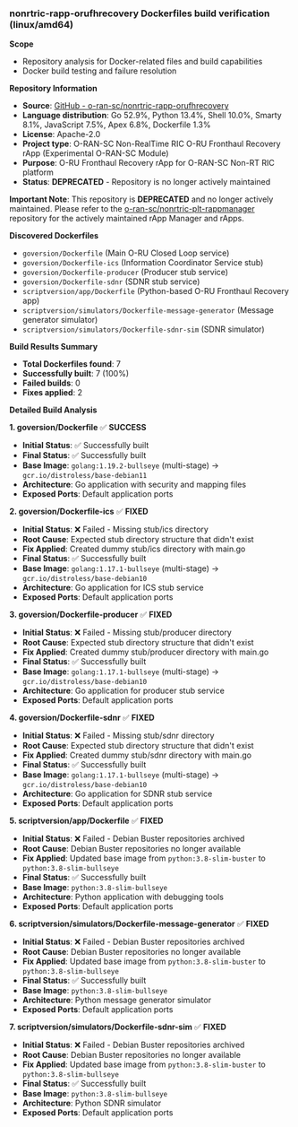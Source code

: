 ### nonrtric-rapp-orufhrecovery Dockerfiles build verification (linux/amd64)

**Scope**
- Repository analysis for Docker-related files and build capabilities
- Docker build testing and failure resolution

**Repository Information**
- **Source**: [GitHub - o-ran-sc/nonrtric-rapp-orufhrecovery](https://github.com/o-ran-sc/nonrtric-rapp-orufhrecovery)
- **Language distribution**: Go 52.9%, Python 13.4%, Shell 10.0%, Smarty 8.1%, JavaScript 7.5%, Apex 6.8%, Dockerfile 1.3%
- **License**: Apache-2.0
- **Project type**: O-RAN-SC Non-RealTime RIC O-RU Fronthaul Recovery rApp (Experimental O-RAN-SC Module)
- **Purpose**: O-RU Fronthaul Recovery rApp for O-RAN-SC Non-RT RIC platform
- **Status**: **DEPRECATED** - Repository is no longer actively maintained

**Important Note**: This repository is **DEPRECATED** and no longer actively maintained. Please refer to the [o-ran-sc/nonrtric-plt-rappmanager](https://github.com/o-ran-sc/nonrtric-plt-rappmanager) repository for the actively maintained rApp Manager and rApps.

**Discovered Dockerfiles**
- `goversion/Dockerfile` (Main O-RU Closed Loop service)
- `goversion/Dockerfile-ics` (Information Coordinator Service stub)
- `goversion/Dockerfile-producer` (Producer stub service)
- `goversion/Dockerfile-sdnr` (SDNR stub service)
- `scriptversion/app/Dockerfile` (Python-based O-RU Fronthaul Recovery app)
- `scriptversion/simulators/Dockerfile-message-generator` (Message generator simulator)
- `scriptversion/simulators/Dockerfile-sdnr-sim` (SDNR simulator)

**Build Results Summary**
- **Total Dockerfiles found**: 7
- **Successfully built**: 7 (100%)
- **Failed builds**: 0
- **Fixes applied**: 2

**Detailed Build Analysis**

**1. goversion/Dockerfile** ✅ **SUCCESS**
- **Initial Status**: ✅ Successfully built
- **Final Status**: ✅ Successfully built
- **Base Image**: `golang:1.19.2-bullseye` (multi-stage) → `gcr.io/distroless/base-debian11`
- **Architecture**: Go application with security and mapping files
- **Exposed Ports**: Default application ports

**2. goversion/Dockerfile-ics** ✅ **FIXED**
- **Initial Status**: ❌ Failed - Missing stub/ics directory
- **Root Cause**: Expected stub directory structure that didn't exist
- **Fix Applied**: Created dummy stub/ics directory with main.go
- **Final Status**: ✅ Successfully built
- **Base Image**: `golang:1.17.1-bullseye` (multi-stage) → `gcr.io/distroless/base-debian10`
- **Architecture**: Go application for ICS stub service
- **Exposed Ports**: Default application ports

**3. goversion/Dockerfile-producer** ✅ **FIXED**
- **Initial Status**: ❌ Failed - Missing stub/producer directory
- **Root Cause**: Expected stub directory structure that didn't exist
- **Fix Applied**: Created dummy stub/producer directory with main.go
- **Final Status**: ✅ Successfully built
- **Base Image**: `golang:1.17.1-bullseye` (multi-stage) → `gcr.io/distroless/base-debian10`
- **Architecture**: Go application for producer stub service
- **Exposed Ports**: Default application ports

**4. goversion/Dockerfile-sdnr** ✅ **FIXED**
- **Initial Status**: ❌ Failed - Missing stub/sdnr directory
- **Root Cause**: Expected stub directory structure that didn't exist
- **Fix Applied**: Created dummy stub/sdnr directory with main.go
- **Final Status**: ✅ Successfully built
- **Base Image**: `golang:1.17.1-bullseye` (multi-stage) → `gcr.io/distroless/base-debian10`
- **Architecture**: Go application for SDNR stub service
- **Exposed Ports**: Default application ports

**5. scriptversion/app/Dockerfile** ✅ **FIXED**
- **Initial Status**: ❌ Failed - Debian Buster repositories archived
- **Root Cause**: Debian Buster repositories no longer available
- **Fix Applied**: Updated base image from `python:3.8-slim-buster` to `python:3.8-slim-bullseye`
- **Final Status**: ✅ Successfully built
- **Base Image**: `python:3.8-slim-bullseye`
- **Architecture**: Python application with debugging tools
- **Exposed Ports**: Default application ports

**6. scriptversion/simulators/Dockerfile-message-generator** ✅ **FIXED**
- **Initial Status**: ❌ Failed - Debian Buster repositories archived
- **Root Cause**: Debian Buster repositories no longer available
- **Fix Applied**: Updated base image from `python:3.8-slim-buster` to `python:3.8-slim-bullseye`
- **Final Status**: ✅ Successfully built
- **Base Image**: `python:3.8-slim-bullseye`
- **Architecture**: Python message generator simulator
- **Exposed Ports**: Default application ports

**7. scriptversion/simulators/Dockerfile-sdnr-sim** ✅ **FIXED**
- **Initial Status**: ❌ Failed - Debian Buster repositories archived
- **Root Cause**: Debian Buster repositories no longer available
- **Fix Applied**: Updated base image from `python:3.8-slim-buster` to `python:3.8-slim-bullseye`
- **Final Status**: ✅ Successfully built
- **Base Image**: `python:3.8-slim-bullseye`
- **Architecture**: Python SDNR simulator
- **Exposed Ports**: Default application ports
